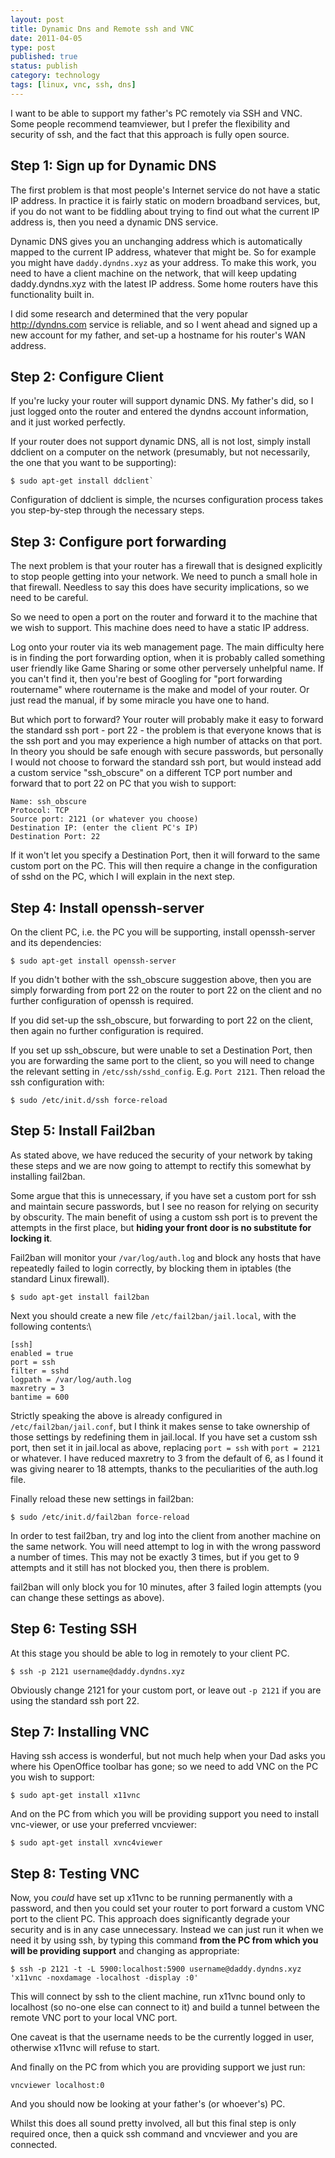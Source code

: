 ```yaml
--- 
layout: post 
title: Dynamic Dns and Remote ssh and VNC
date: 2011-04-05
type: post 
published: true 
status: publish
category: technology
tags: [linux, vnc, ssh, dns]
---
```


I want to be able to support my father's PC remotely via SSH and VNC.
Some people recommend teamviewer, but I prefer the flexibility and
security of ssh, and the fact that this approach is fully open source.

Step 1: Sign up for Dynamic DNS
-------------------------------

<!--more-->

The first problem is that most people's Internet service do not have a
static IP address. In practice it is fairly static on modern broadband
services, but, if you do not want to be fiddling about trying to find
out what the current IP address is, then you need a dynamic DNS
service.

Dynamic DNS gives you an unchanging address which is automatically
mapped to the current IP address, whatever that might be. So for example
you might have `daddy.dyndns.xyz` as your address. To make this work,
you need to have a client machine on the network, that will keep
updating daddy.dyndns.xyz with the latest IP address. Some home routers
have this functionality built in.

I did some research and determined that the very popular
<http://dyndns.com> service is reliable, and so I went ahead and signed
up a new account for my father, and set-up a hostname for his router's
WAN address.

Step 2: Configure Client
------------------------

If you're lucky your router will support dynamic DNS. My father's did,
so I just logged onto the router and entered the dyndns account
information, and it just worked perfectly.

If your router does not support dynamic DNS, all is not lost, simply
install ddclient on a computer on the network (presumably, but not
necessarily, the one that you want to be supporting):

    $ sudo apt-get install ddclient`

Configuration of ddclient is simple, the ncurses configuration process
takes you step-by-step through the necessary steps.

Step 3: Configure port forwarding
---------------------------------

The next problem is that your router has a firewall that is designed
explicitly to stop people getting into your network. We need to punch a
small hole in that firewall. Needless to say this does have security
implications, so we need to be careful.

So we need to open a port on the router and forward it to the machine
that we wish to support. This machine does need to have a static IP
address.

Log onto your router via its web management page. The main difficulty
here is in finding the port forwarding option, when it is probably
called something user friendly like Game Sharing or some other
perversely unhelpful name. If you can't find it, then you're best of
Googling for "port forwarding routername" where routername is the make
and model of your router. Or just read the manual, if by some miracle
you have one to hand.

But which port to forward? Your router will probably make it easy to
forward the standard ssh port - port 22 - the problem is that everyone
knows that is the ssh port and you may experience a high number of
attacks on that port. In theory you should be safe enough with secure
passwords, but personally I would not choose to forward the standard ssh
port, but would instead add a custom service "ssh\_obscure" on a
different TCP port number and forward that to port 22 on PC that you
wish to support:

    Name: ssh_obscure
    Protocol: TCP
    Source port: 2121 (or whatever you choose)
    Destination IP: (enter the client PC's IP)
    Destination Port: 22

If it won't let you specify a Destination Port, then it will forward to
the same custom port on the PC. This will then require a change in the
configuration of sshd on the PC, which I will explain in the next step.

Step 4: Install openssh-server
------------------------------

On the client PC, i.e. the PC you will be supporting, install
openssh-server and its dependencies:

    $ sudo apt-get install openssh-server

If you didn't bother with the ssh_obscure suggestion above, then you
are simply forwarding from port 22 on the router to port 22 on the
client and no further configuration of openssh is required.

If you did set-up the ssh_obscure, but forwarding to port 22 on the
client, then again no further configuration is required.

If you set up ssh_obscure, but were unable to set a Destination Port,
then you are forwarding the same port to the client, so you will need to
change the relevant setting in `/etc/ssh/sshd_config`. E.g. `Port 2121`.
Then reload the ssh configuration with:

    $ sudo /etc/init.d/ssh force-reload

Step 5: Install Fail2ban
------------------------

As stated above, we have reduced the security of your network by taking
these steps and we are now going to attempt to rectify this somewhat by
installing fail2ban.

Some argue that this is unnecessary, if you have set a custom port for
ssh and maintain secure passwords, but I see no reason for relying on
security by obscurity. The main benefit of using a custom ssh port is to
prevent the attempts in the first place, but **hiding your front door is
no substitute for locking it**.

Fail2ban will monitor your `/var/log/auth.log` and block any hosts that
have repeatedly failed to login correctly, by blocking them in iptables
(the standard Linux firewall).

    $ sudo apt-get install fail2ban

Next you should create a new file `/etc/fail2ban/jail.local`, with the
following contents:\

    [ssh]
    enabled = true
    port = ssh
    filter = sshd
    logpath = /var/log/auth.log
    maxretry = 3
    bantime = 600

Strictly speaking the above is already configured in
`/etc/fail2ban/jail.conf`, but I think it makes sense to take ownership
of those settings by redefining them in jail.local. If you have set a
custom ssh port, then set it in jail.local as above, replacing 
`port = ssh` with `port = 2121` or whatever. I have reduced maxretry to 3 from
the default of 6, as I found it was giving nearer to 18 attempts, thanks
to the peculiarities of the auth.log file.

Finally reload these new settings in fail2ban:

    $ sudo /etc/init.d/fail2ban force-reload

In order to test fail2ban, try and log into the client from another
machine on the same network. You will need attempt to log in with the
wrong password a number of times. This may not be exactly 3 times, but
if you get to 9 attempts and it still has not blocked you, then there is
problem.

fail2ban will only block you for 10 minutes, after 3 failed login
attempts (you can change these settings as above).

Step 6: Testing SSH
-------------------

At this stage you should be able to log in remotely to your client PC.

    $ ssh -p 2121 username@daddy.dyndns.xyz

Obviously change 2121 for your custom port, or leave out `-p 2121` if
you are using the standard ssh port 22.

Step 7: Installing VNC
----------------------

Having ssh access is wonderful, but not much help when your Dad asks you
where his OpenOffice toolbar has gone; so we need to add VNC on the PC
you wish to support:

    $ sudo apt-get install x11vnc

And on the PC from which you will be providing support you need to
install vnc-viewer, or use your preferred vncviewer:

    $ sudo apt-get install xvnc4viewer

Step 8: Testing VNC
-------------------

Now, you *could* have set up x11vnc to be running permanently with a
password, and then you could set your router to port forward a custom
VNC port to the client PC. This approach does significantly degrade your
security and is in any case unnecessary. Instead we can just run it when
we need it by using ssh, by typing this command **from the PC from which
you will be providing support** and changing as appropriate:

    $ ssh -p 2121 -t -L 5900:localhost:5900 username@daddy.dyndns.xyz 'x11vnc -noxdamage -localhost -display :0'

This will connect by ssh to the client machine, run x11vnc bound only to
localhost (so no-one else can connect to it) and build a tunnel between
the remote VNC port to your local VNC port.

One caveat is that the username needs to be the currently logged in
user, otherwise x11vnc will refuse to start.

And finally on the PC from which you are providing support we just run:

    vncviewer localhost:0

And you should now be looking at your father's (or whoever's) PC.

Whilst this does all sound pretty involved, all but this final step is
only required once, then a quick ssh command and vncviewer and you are
connected.

